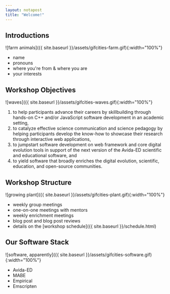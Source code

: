 ```yaml
---
layout: notapost
title: "Welcome!"
---
```


## Introductions

![farm animals]({{ site.baseurl }}/assets/gifcities-farm.gif){:width="100%"}

* name
* pronouns
* where you're from & where you are
* your interests

## Workshop Objectives

![waves]({{ site.baseurl }}/assets/gifcities-waves.gif){:width="100%"}

1. to help participants advance their careers by skillbuilding through hands-on C++ and/or JavaScript software development in an academic setting,
2. to catalyze effective science communication and science pedagogy by helping participants develop the know-how to showcase their research through interactive web applications,
3. to jumpstart software development on web framework and core digital evolution tools in support of the next version of the Avida-ED scientific and educational software, and
4. to yield software that broadly enriches the digital evolution, scientific, education, and open-source communities.

## Workshop Structure

![growing plant]({{ site.baseurl }}/assets/gifcities-plant.gif){:width="100%"}

* weekly group meetings
* one-on-one meetings with mentors
* weekly enrichment meetings
* blog post and blog post reviews
* details on the [workshop schedule]({{ site.baseurl }}/schedule.html)

## Our Software Stack

![software, apparently]({{ site.baseurl }}/assets/gifcities-software.gif){:width="100%"}

* Avida-ED
* MABE
* Empirical
* Emscripten
